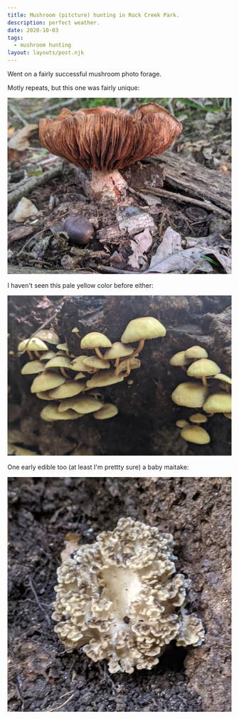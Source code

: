 ```yaml
---
title: Mushroom (pitcture) hunting in Rock Creek Park.
description: perfect weather.
date: 2020-10-03
tags:
  - mushroom hunting
layout: layouts/post.njk
---
```


Went on a fairly successful mushroom photo forage. 

Motly repeats, but this one was fairly unique:

![Gilled cinnamon](/img/2020_10_03_cinnamon_gills.jpg)

I haven't seen this pale yellow color before either:

![fragile yellow](/img/2020_10_03_yellow_fragile.jpg)

One early edible too (at least I'm prettty sure) a baby maitake:

![baby maitake](/img/2020_10-03_baby_maitake.jpg)

